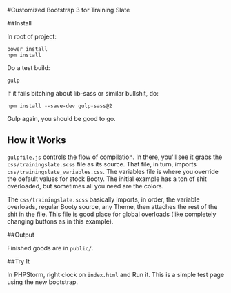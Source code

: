 #Customized Bootstrap 3 for Training Slate

##Install

In root of project:

    bower install
    npm install
    
Do a test build:

    gulp
    
If it fails bitching about lib-sass or similar bullshit, do:

    npm install --save-dev gulp-sass@2
    
Gulp again, you should be good to go.

## How it Works

`gulpfile.js` controls the flow of compilation. In there, you'll see it
grabs the `css/trainingslate.scss` file as its source. That file, in turn, 
imports `css/trainingslate_variables.css`. The variables file is where you 
override the default values for stock Booty. The initial example has a 
ton of shit overloaded, but sometimes all you need are the colors.

The `css/trainingslate.scss` basically imports, in order, the variable overloads, 
regular Booty source, any Theme, then attaches the rest of the shit in the
file. This file is good place for global overloads (like completely
changing buttons as in this example).

##Output

Finished goods are in `public/`.

##Try It

In PHPStorm, right clock on `index.html` and Run it. This is a simple
test page using the new bootstrap.